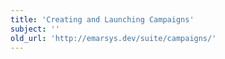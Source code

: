 ```yaml
---
title: 'Creating and Launching Campaigns'
subject: ''
old_url: 'http://emarsys.dev/suite/campaigns/'
---
```


